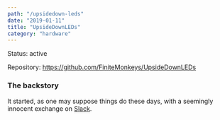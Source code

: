 ```yaml
---
path: "/upsidedown-leds"
date: "2019-01-11"
title: "UpsideDownLEDs"
category: "hardware"
---
```


Status: active

Repository: https://github.com/FiniteMonkeys/UpsideDownLEDs

### The backstory

It started, as one may suppose things do these days, with a seemingly innocent exchange on
[Slack](https://kcelixir.slack.com/).
